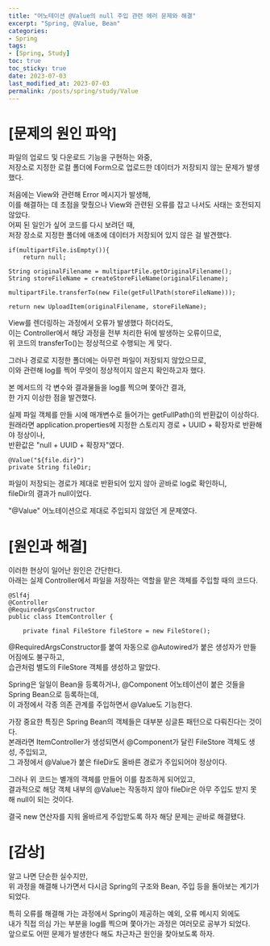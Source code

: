 ```yaml
---
title: "어노테이션 @Value의 null 주입 관련 에러 문제와 해결"
excerpt: "Spring, @Value, Bean"
categories:
- Spring
tags:
- [Spring, Study]
toc: true
toc_sticky: true
date: 2023-07-03
last_modified_at: 2023-07-03
permalink: /posts/spring/study/Value
---
```

# [문제의 원인 파악]
파일의 업로드 및 다운로드 기능을 구현하는 와중,<br>
저장소로 지정한 로컬 폴더에 Form으로 업로드한 데이터가 저장되지 않는 문제가 발생했다.

처음에는 View와 관련해 Error 메시지가 발생해,<br>
이를 해결하는 데 초점을 맞췄으나 View와 관련된 오류를 잡고 나서도 사태는 호전되지 않았다.<br>
어찌 된 일인가 싶어 코드를 다시 보려던 때,<br>
저장 장소로 지정한 폴더에 애초에 데이터가 저장되어 있지 않은 걸 발견했다.

```
if(multipartFile.isEmpty()){
    return null;

String originalFilename = multipartFile.getOriginalFilename();
String storeFileName = createStoreFileName(originalFilename);

multipartFile.transferTo(new File(getFullPath(storeFileName)));

return new UploadItem(originalFilename, storeFileName);
```

View를 렌더링하는 과정에서 오류가 발생했다 하더라도,<br>
이는 Controller에서 해당 과정을 전부 처리한 뒤에 발생하는 오류이므로,<br>
위 코드의 transferTo()는 정상적으로 수행되는 게 맞다.

그러나 경로로 지정한 폴더에는 아무런 파일이 저장되지 않았으므로,<br>
이와 관련해 log를 찍어 무엇이 정상적이지 않은지 확인하고자 했다.

본 메서드의 각 변수와 결과물들을 log를 찍으며 쫓아간 결과,<br>
한 가지 이상한 점을 발견했다.

실제 파일 객체를 만들 시에 매개변수로 들어가는 getFullPath()의 반환값이 이상하다.<br>
원래라면 application.properties에 지정한 스토리지 경로 + UUID + 확장자로 반환해야 정상이나,<br>
반환값은 "null + UUID + 확장자"였다.

```
@Value("${file.dir}")
private String fileDir;
```

파일이 저장되는 경로가 제대로 반환되어 있지 않아 곧바로 log로 확인하니,<br>
fileDir의 결과가 null이었다.

"@Value" 어노테이션으로 제대로 주입되지 않았던 게 문제였다.

# [원인과 해결]
이러한 현상이 일어난 원인은 간단한다.<br>
아래는 실제 Controller에서 파일을 저장하는 역할을 맡은 객체를 주입할 때의 코드다.

```
@Slf4j
@Controller
@RequiredArgsConstructor
public class ItemController {

    private final FileStore fileStore = new FileStore();
```

@RequiredArgsConstructor를 붙여 자동으로 @Autowired가 붙은 생성자가 만들어짐에도 불구하고,<br>
습관처럼 별도의 FileStore 객체를 생성하고 말았다.

Spring은 일일이 Bean을 등록하거나, @Component 어노테이션이 붙은 것들을 Spring Bean으로 등록하는데,<br>
이 과정에서 각종 의존 관계를 주입하면서 @Value도 기능한다.

가장 중요한 특징은 Spring Bean의 객체들은 대부분 싱글톤 패턴으로 다뤄진다는 것이다.<br>
본래라면 ItemController가 생성되면서 @Component가 달린 FileStore 객체도 생성, 주입되고,<br>
그 과정에서 @Value가 붙은 fileDir도 올바른 경로가 주입되어야 정상이다.

그러나 위 코드는 별개의 객체를 만들어 이를 참조하게 되어있고,<br>
결과적으로 해당 객체 내부의 @Value는 작동하지 않아 fileDir은 아무 주입도 받지 못해 null이 되는 것이다.

결국 new 연산자를 지워 올바르게 주입받도록 하자 해당 문제는 곧바로 해결됐다.

# [감상]
알고 나면 단순한 실수지만,<br>
위 과정을 해결해 나가면서 다시금 Spring의 구조와 Bean, 주입 등을 돌아보는 계기가 되었다.

특히 오류를 해결해 가는 과정에서 Spring이 제공하는 예외, 오류 메시지 외에도<br>
내가 직접 의심 가는 부분을 log를 찍으며 쫓아가는 과정은 여러모로 공부가 되었다.<br>
앞으로도 어떤 문제가 발생한다 해도 차근차근 원인을 찾아보도록 하자.
